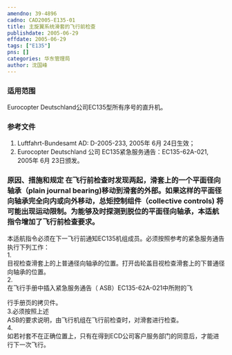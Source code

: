 ```yaml
---
amendno: 39-4896  
cadno: CAD2005-E135-01  
title: 主旋翼系统滑套的飞行前检查  
publishdate: 2005-06-29  
effdate: 2005-06-29  
tags: ["E135"]  
pns: []  
categories: 华东管理局  
author: 沈国峰  
---
```

  
### 适用范围  
Eurocopter Deutschland公司EC135型所有序号的直升机。  
  
<!--more-->  
### 参考文件  
1. Luftfahrt-Bundesamt AD: D-2005-233, 2005年 6月 24日生效；  
2. Eurocopter Deutschland 公司 EC135紧急服务通告：EC135-62A-021, 2005年 6月 23日颁发。  
  
### 原因、措施和规定 在飞行前检查时发现两起，滑套上的一个平面径向轴承（plain journal bearing)移动到滑套的外部。如果这样的平面径向轴承完全向内或向外移动，总矩控制组件（collective controls) 将可能出现运动限制。为能够及时探测到脱位的平面径向轴承，本适航指令增加了飞行前检查要求。  
本适航指令必须在下一飞行前通知EC135机组成员。必须按照参考的紧急服务通告执行下列工作：  
1.  
目视检查滑套上的上普通径向轴承的位置。打开齿轮盖目视检查滑套上的下普通径向轴承的位置。  
2.  
在飞行手册中插入紧急服务通告（ ASB）EC135-62A-021中所附的飞  
  
  
行手册页的拷贝件。  
3.必须按照上述  
ASB的要求说明，由飞行机组在飞行前检查时，对滑套进行检查。  
4.  
如若衬套不在正确位置上，只有在得到ECD公司客户服务部门的同意后，才能进行下一次飞行。  
  
